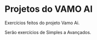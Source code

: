 # Projetos do VAMO AI
 
 Exercícios feitos do projeto Vamo Ai.
 
 Serão exercícios de Simples a Avançados.
